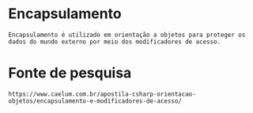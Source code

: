 # Encapsulamento
    Encapsulamento é utilizado em orientação a objetos para proteger os dados do mundo externo por meio dos modificadores de acesso.

# Fonte de pesquisa
    https://www.caelum.com.br/apostila-csharp-orientacao-objetos/encapsulamento-e-modificadores-de-acesso/

